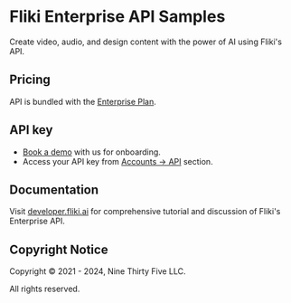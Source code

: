 # Fliki Enterprise API Samples
Create video, audio, and design content with the power of AI using Fliki's API.

## Pricing
API is bundled with the [Enterprise Plan](https://fliki.ai/enterprise).

## API key
- [Book a demo](https://fliki.ai/enterprise) with us for onboarding.
- Access your API key from [Accounts → API](https://app.fliki.ai/account/api) section.

## Documentation
Visit [developer.fliki.ai](https://developer.fliki.ai/) for comprehensive tutorial and discussion of Fliki's Enterprise API.

## Copyright Notice

Copyright © 2021 - 2024, Nine Thirty Five LLC.

All rights reserved.
